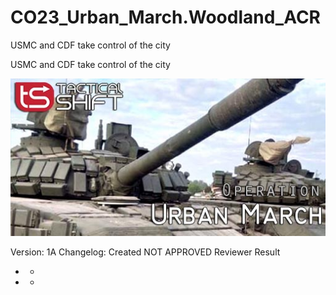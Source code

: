 # CO23_Urban_March.Woodland_ACR
 USMC and CDF take control of the city

USMC and CDF take control of the city


<img src='https://raw.githubusercontent.com/rempopo/CO23_Urban_March.Woodland_ACR/main/overview.jpg' />	



Version: 1A
Changelog:
Created
NOT APPROVED
Reviewer	Result
-	-
-	-
